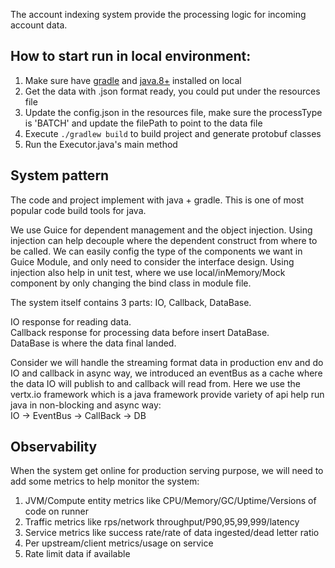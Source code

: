 The account indexing system provide the processing 
logic for incoming account data.

## How to start run in local environment:
1. Make sure have [gradle](https://gradle.org/install/) and [java.8+](https://www.oracle.com/java/technologies/downloads/) installed on local
2. Get the data with .json format ready, you could put under the resources file
3. Update the config.json in the resources file, make sure the processType is 'BATCH' and update the filePath to point to the data file
4. Execute ```./gradlew build``` to build project and generate protobuf classes
5. Run the Executor.java's main method

## System pattern
The code and project implement with java + gradle. This is one of most
popular code build tools for java. 

We use Guice for dependent management and the object injection. Using
injection can help decouple where the dependent construct from where to
be called. We can easily config the type of the components we want
in Guice Module, and only need to consider the interface design. Using
injection also help in unit test, where we use local/inMemory/Mock
component by only changing the bind class in module file.

The system itself contains 3 parts:
IO, Callback, DataBase.

IO response for reading data.  
Callback response for processing data before insert DataBase.  
DataBase is where the data final landed.

Consider we will handle the streaming format data in production env 
and do IO and callback in async way, we introduced an eventBus as
a cache where the data IO will publish to and callback will read from.
Here we use the vertx.io framework which is a java framework provide
variety of api help run java in non-blocking and async way:  
IO -> EventBus -> CallBack -> DB

## Observability
When the system get online for production serving purpose, we will
need to add some metrics to help monitor the system:
1. JVM/Compute entity metrics like CPU/Memory/GC/Uptime/Versions of code on runner
2. Traffic metrics like rps/network throughput/P90,95,99,999/latency
3. Service metrics like success rate/rate of data ingested/dead letter ratio
4. Per upstream/client metrics/usage on service
5. Rate limit data if available
